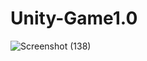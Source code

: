 # Unity-Game1.0

![Screenshot (138)](https://user-images.githubusercontent.com/96388375/190891213-34022e7e-8806-43b8-a013-9004951853e3.png)
